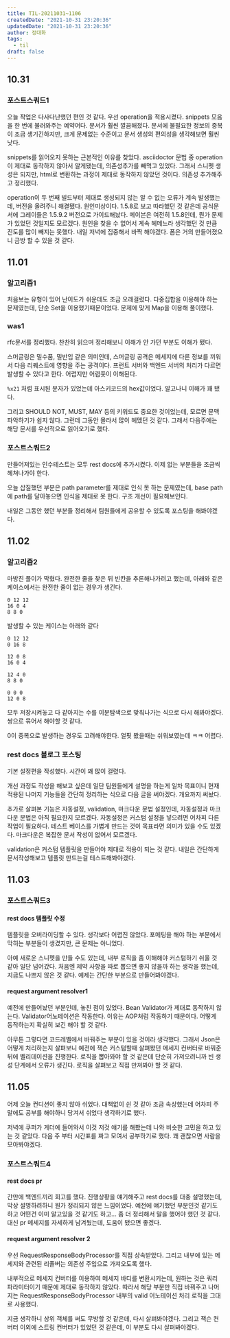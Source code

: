 ```yaml
---
title: TIL-20211031~1106
createdDate: "2021-10-31 23:20:36"
updatedDate: "2021-10-31 23:20:36"
author: 정대화
tags:
  - til
draft: false
---
```


## 10.31

### 포스트스쿼드1

오늘 작업은 다사다난했던 편인 것 같다. 우선 operation을 적용시켰다. snippets 모음을 한 번에 불러와주는 예약어다. 문서가 훨씬 깔끔해졌다. 문서에 불필요한 정보의 중복이 조금 생기긴하지만, 크게 문제없는 수준이고 문서 생성의 편의성을 생각해보면 훨씬 낫다.

snippets를 읽어오지 못하는 근본적인 이유를 찾았다. asciidoctor 문법 중 operation이 제대로 동작하지 않아서 알게됐는데, 의존성추가를 빼먹고 있었다. 그래서 스니펫 생성은 되지만, html로 변환하는 과정이 제대로 동작하지 않았던 것이다. 의존성 추가해주고 정리했다.

operation이 두 번째 빌드부터 제대로 생성되지 않는 알 수 없는 오류가 계속 발생했는데, 버전을 올려주니 해결됐다. 원인미상이다. 1.5.8로 보고 따라했던 것 같은데 공식문서에 그레이들은 1.5.9.2 버전으로 가이드해놨다. 메이븐은 여전히 1.5.8인데, 뭔가 문제가 있었던 것일지도 모르겠다. 원인을 찾을 수 없어서 계속 헤메느라 생각했던 것 만큼 진도를 많이 빼지는 못했다. 내일 저녁에 집중해서 바짝 해야겠다. 폼은 거의 만들어졌으니 금방 할 수 있을 것 같다.

## 11.01

### 알고리즘1

처음보는 유형이 있어 난이도가 쉬운데도 조금 오래걸렸다. 다중집합을 이용해야 하는 문제였는데, 단순 Set을 이용했기때문이었다. 문제에 맞게 Map을 이용해 풀이했다.

### was1

rfc문서를 정리했다. 찬찬히 읽으며 정리해보니 이해가 안 가던 부분도 이해가 됐다.

스머글링은 밀수품, 밀반입 같은 의미인데, 스머글링 공격은 메세지에 다른 정보를 끼워서 다음 리퀘스트에 영향을 주는 공격이다. 프런트 서버와 백엔드 서버의 처리가 다르면 발생할 수 있다고 한다. 어렵지만 어렴풋이 이해된다.

`%x21` 처럼 표시된 문자가 있었는데 아스키코드의 hex값이었다. 알고나니 이해가 꽤 됐다.

그리고 SHOULD NOT, MUST, MAY 등의 키워드도 중요한 것이었는데, 모르면 문맥파악하기가 쉽지 않다. 그런데 그동안 몰라서 많이 헤멨던 것 같다. 그래서 다음주에는 해당 문서를 우선적으로 읽어오기로 했다.

### 포스트스쿼드2

만들어져있는 인수테스트는 모두 rest docs에 추가시켰다. 이제 없는 부분들을 조금씩 헤쳐나가야 한다.

오늘 삽질했던 부분은 path parameter를 제대로 인식 못 하는 문제였는데, base path에 path를 달아놓으면 인식을 제대로 못 한다. 구조 개선이 필요해보인다.

내일은 그동안 했던 부분들 정리해서 팀원들에게 공유할 수 있도록 포스팅을 해봐야겠다.

## 11.02

### 알고리즘2

마방진 풀이가 막혔다. 완전한 줄을 찾은 뒤 빈칸을 추론해나가려고 했는데, 아래와 같은 케이스에서는 완전한 줄이 없는 경우가 생긴다.

```text
0 12 12
16 0 4
8 8 0
```

발생할 수 있는 케이스는 아래와 같다

```text
0 12 12
0 16 8

12 0 8
16 0 4

12 4 0
8 8 0

0 0 0
12 0 8
```

모두 저장시켜놓고 다 같아지는 수를 이분탐색으로 맞춰나가는 식으로 다시 해봐야겠다. 쌍으로 묶어서 해야할 것 같다.

0이 중복으로 발생하는 경우도 고려해야한다. 얼핏 봤을때는 쉬워보였는데 ㅋㅋ 어렵다.

### rest docs 블로그 포스팅

기본 설정편을 작성했다. 시간이 꽤 많이 걸렸다.

개선 과정도 작성을 해보고 싶은데 일단 팀원들에게 설명을 하는게 일차 목표이니 현재 적용된 나머지 기능들을 간단히 정리하는 식으로 다음 글을 써야겠다. 개요까지 써놨다.

추가로 살펴본 기능은 자동설정, validation, 마크다운 문법 설정인데, 자동설정과 마크다운 문법은 아직 필요한지 모르겠다. 자동설정은 커스텀 설정을 넣으려면 어차피 다른 작업이 필요하다. 테스트 베이스를 가볍게 만드는 것이 목표라면 의미가 있을 수도 있겠다. 마크다운은 복잡한 문서 작성이 없어서 모르겠다.

validation은 커스텀 템플릿을 만들어야 제대로 적용이 되는 것 같다. 내일은 간단하게 문서작성해보고 템플릿 만드는걸 테스트해봐야겠다.

## 11.03

### 포스트스쿼드3

#### rest docs 템플릿 수정

템플릿을 오버라이딩할 수 있다. 생각보다 어렵진 않았다. 포메팅을 해야 하는 부분에서 막히는 부분들이 생겼지만, 큰 문제는 아니었다.

아예 새로운 스니펫을 만들 수도 있는데, 내부 로직을 좀 이해해야 커스텀하기 쉬울 것 같아 일단 넘어갔다. 처음엔 제약 사항을 따로 뽑으면 좋지 않을까 하는 생각을 했는데, 지금도 나쁘지 않은 것 같다. 예제는 간단한 부분으로 만들어봐야겠다.

#### request argument resolver1

예전에 만들어놨던 부분인데, 놓친 점이 있었다. Bean Validator가 제대로 동작하지 않는다. Validator어노테이션은 작동한다. 이유는 AOP처럼 작동하기 때문이다. 어떻게 동작하는지 확실히 보긴 해야 할 것 같다.

아무튼 그렇다면 코드레벨에서 바꿔주는 부분이 있을 것이라 생각했다. 그래서 Json은 어떻게 처리하는지 살펴보니 예전에 잭슨 커스텀할때 살펴봤던 메세지 컨버터로 바꿔준 뒤에 벨리데이션을 진행한다. 로직을 뽑아와야 할 것 같은데 단순히 가져오려니까 빈 생성 단계에서 오류가 생긴다. 로직을 살펴보고 직접 만져봐야 할 것 같다.

## 11.05

어제 오늘 컨디션이 좋지 않아 쉬었다. 대책없이 쉰 것 같아 조금 속상했는데 어차피 주말에도 공부를 해야하니 당겨서 쉬었다 생각하기로 했다.

저녁에 쿠퍼가 게더에 들어와서 이것 저것 얘기를 해봤는데 나와 비슷한 고민을 하고 있는 것 같았다. 다음 주 부터 시간표를 짜고 모여서 공부하기로 했다. 꽤 괜찮으면 사람을 모아봐야겠다.

### 포스트스쿼드4

#### rest docs pr

간만에 백엔드끼리 회고를 했다. 진행상황을 얘기해주고 rest docs를 대충 설명했는데, 막상 설명하려하니 뭔가 정리되지 않은 느낌이었다. 예전에 얘기했던 부분인것 같기도 하고 어떤건 이미 알고있을 것 같기도 하고... 좀 더 정리해서 말을 했어야 했던 것 같다. 대신 pr 메세지를 자세하게 남겨뒀는데, 도움이 됐으면 좋겠다.

#### request argument resolver 2

우선 RequestResponseBodyProcessor를 직접 상속받았다. 그리고 내부에 있는 메세지와 관련된 리졸버는 의존성 주입으로 가져오도록 했다.

내부적으로 메세지 컨버터를 이용하여 메세지 바디를 변환시키는데, 원하는 것은 쿼리 파라미터이기 때문에 제대로 동작하지 않았다. 따라서 해당 부분만 직접 바꿔주고 나머지는 RequestResponseBodyProcessor 내부의 valid 어노테이션 처리 로직을 그대로 사용했다.

지금 생각하니 상위 객체를 써도 무방할 것 같은데, 다시 살펴봐야겠다. 그리고 잭슨 컨버터 이외에 스트링 컨버터가 있었던 것 같은데, 이 부분도 다시 살펴봐야겠다.

